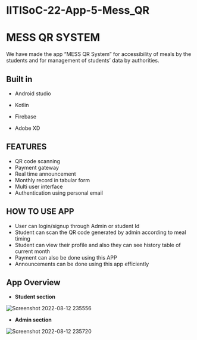 # IITISoC-22-App-5-Mess_QR


# **MESS QR SYSTEM**


We have made the app “MESS QR System” for
accessibility of meals by the students and for
management of students’ data by authorities.
	


## Built in

- Android studio

- Kotlin

- Firebase
- Adobe XD

## FEATURES

- QR code scanning
- Payment gateway
- Real time announcement
- Monthly record in tabular form
- Multi user interface
- Authentication using personal email

## **HOW TO USE APP**

- User can login/signup through Admin or student Id
- Student can scan the QR code generated by admin according to meal timing
- Student can view their profile and also they can see history table of current month 
- Payment can also be done using this APP
- Announcements can be done using this app efficiently 

## **App Overview**




- **Student section**


![Screenshot 2022-08-12 235556](https://user-images.githubusercontent.com/100084399/184421441-63174690-4e9d-46f9-9e5b-b8e50c295598.png)
- **Admin section**

![Screenshot 2022-08-12 235720](https://user-images.githubusercontent.com/100084399/184421499-94daefbd-7e3b-430c-bb3e-d997785d65eb.png)


